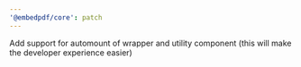 ```yaml
---
'@embedpdf/core': patch
---
```


Add support for automount of wrapper and utility component (this will make the developer experience easier)
